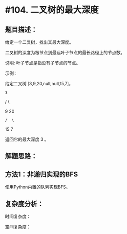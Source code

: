 #104. 二叉树的最大深度
=======================

题目描述：
--------

给定一个二叉树，找出其最大深度。

二叉树的深度为根节点到最远叶子节点的最长路径上的节点数。

说明: 叶子节点是指没有子节点的节点。

示例：

给定二叉树 [3,9,20,null,null,15,7]，

    3  
    
   / \  
   
  9  20 
  
    /  \      
    
   15   7
   
返回它的最大深度 3 。

解题思路：
----------

方法1：非递归实现的BFS
------

使用Python内置的队列实现BFS。

复杂度分析：
---------

时间复杂度：

空间复杂度：

